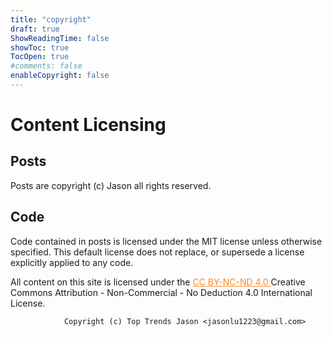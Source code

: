 ```yaml
---
title: "copyright"
draft: true
ShowReadingTime: false
showToc: true
TocOpen: true
#comments: false
enableCopyright: false
---
```


# Content Licensing

## Posts

Posts are copyright (c) Jason all rights reserved.

## Code

Code contained in posts is licensed under the MIT license unless otherwise specified. This default license does not replace, or supersede a license explicitly applied to any code.


All content on this site is licensed under the <a href="https://creativecommons.org/licenses/by-nc-nd/4.0/legalcode.en" target="_blank" rel="noopener noreferrer" style="color: rgb(247, 138, 47);">
    CC BY-NC-ND 4.0
</a> Creative Commons Attribution - Non-Commercial - No Deduction 4.0 International License.

                Copyright (c) Top Trends Jason <jasonlu1223@gmail.com>